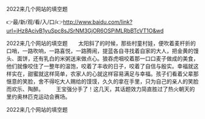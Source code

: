 2022来几个网站的填空题

👉最/新/观/看/入/口/👉http://www.baidu.com/link?url=jHz8AcivB1yuSpc8sJSrNM3GjOR6OSPiMLRbBTcVT1O&wd

2022来几个网站的填空题　　太阳斜了的时候，那些村童村娃，便吹着麦杆折的口哨，一路吹响，一路喜悦，一路腾闹，提蓝各自寻找着自家的大人，把金黄的馒头、面饼，还有乳白的米粥送来做点心。狼吞虎咽咬着那一口口麦子做成的美食，他们就像咬住了一整年的温饱，咬着了丰收的日子，咬着了自信与殷实。幸福就这样实在，甜蜜就这样简单，农家人的心就这样容易满足与幸福。孩子们看着父辈那惬意的笑脸，舍不得吃大人赐给的馍馍，久久的拿在手里，只为自己的亲人的笑脸而欢乐、陶醉。
　　王宝强分手了！这几天，其话题效力简直胜过了热火朝天的里约奥林匹克运动会赛场。


2022来几个网站的填空题
